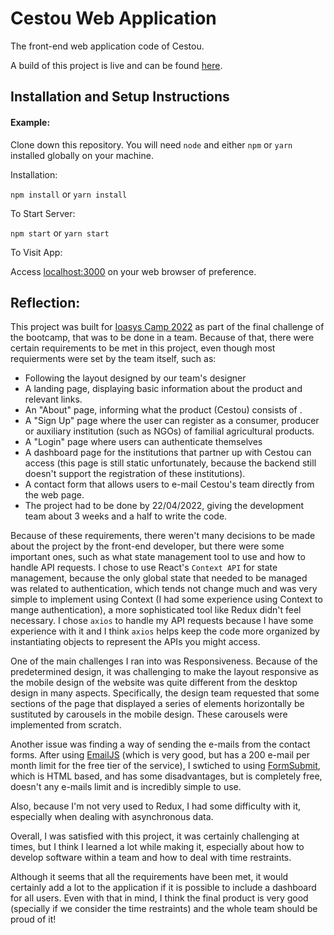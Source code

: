 # Cestou Web Application

The front-end web application code of Cestou.

A build of this project is live and can be found [here](https://cestou.netlify.app/).

## Installation and Setup Instructions

#### Example:  

Clone down this repository. You will need `node` and either `npm` or `yarn` installed globally on your machine.  

Installation:

`npm install` or `yarn install`

To Start Server:

`npm start` or `yarn start`

To Visit App:

Access [localhost:3000](localhost:3000) on your web browser of preference.  

## Reflection:

This project was built for [Ioasys Camp 2022](https://camp.ioasys.com.br/) as part of the final challenge of the bootcamp, that was to be done in a team. Because of that, there were certain requirements to be met in this project, even though most requierments were set by the team itself, such as: 
 
- Following the layout designed by our team's designer
- A landing page, displaying basic information about the product and relevant links.
- An "About" page, informing what the product (Cestou) consists of .
- A "Sign Up" page where the user can register as a consumer, producer or auxiliary institution (such as NGOs) of familial agricultural products.
- A "Login" page where users can authenticate themselves 
- A dashboard page for the institutions that partner up with Cestou can access (this page is still static unfortunately, because the backend still doesn't support the registration of these institutions).
- A contact form that allows users to e-mail Cestou's team directly from the web page.
- The project had to be done by 22/04/2022, giving the development team about 3 weeks and a half to write the code.

Because of these requirements, there weren't many decisions to be made about the project by the front-end developer, but there were some important ones, such as what state management tool to use and how to handle API requests. I chose to use React's `Context API` for state management, because the only global state that needed to be managed was related to authentication, which tends not change much and was very simple to implement using Context (I had some experience using Context to mange authentication), a more sophisticated tool like Redux didn't feel necessary.  I chose `axios` to handle my API requests because I have some experience with it and I think `axios` helps keep the code more organized by instantiating objects to represent the APIs you might access.

One of the main challenges I ran into was Responsiveness. Because of the predetermined design, it was challenging to make the layout responsive as the mobile design of the website was quite different from the desktop design in many aspects. Specifically, the design team requested that some sections of the page that displayed a series of elements horizontally be sustituted by carousels in the mobile design. These carousels were implemented from scratch.

Another issue was finding a way of sending the e-mails from the contact forms. After using [EmailJS](https://www.emailjs.com/) (which is very good, but has a 200 e-mail per month limit for the free tier of the service), I swtiched to using [FormSubmit](https://formsubmit.co/), which is HTML based, and has some disadvantages, but is completely free, doesn't any e-mails limit and is incredibly simple to use.

Also, because I'm not very used to Redux, I had some difficulty with it, especially when dealing with asynchronous data.

Overall, I was satisfied with this project, it was certainly challenging at times, but I think I learned a lot while making it, especially about how to develop software within a team and how to deal with time restraints.

Although it seems that all the requirements have been met, it would certainly add a lot to the application if it is possible to include a dashboard for all users. Even with that in mind, I think the final product is very good (specially if we consider the time restraints) and the whole team should be proud of it!